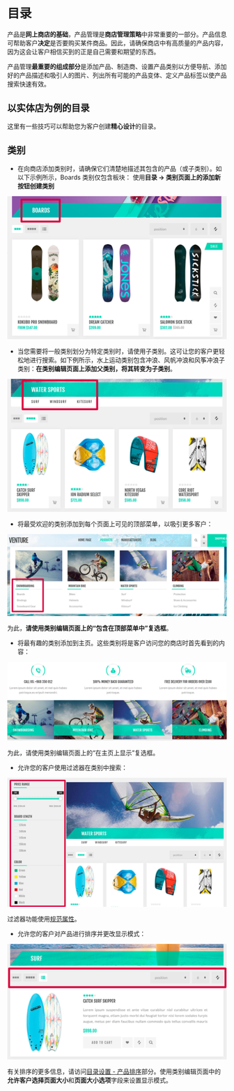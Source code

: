 
# 目录




产品是**网上商店的基础**，产品管理是**商店管理策略**中非常重要的一部分。产品信息可帮助客户**决定**是否要购买某件商品。因此，请确保商店中有高质量的产品内容，因为这会让客户相信买到的正是自己需要和期望的东西。

产品管理**最重要的组成部分**是添加产品、制造商、设置产品类别以方便导航、添加好的产品描述和吸引人的图片、列出所有可能的产品变体、定义产品标签以使产品搜索快速有效。

## 以实体店为例的目录

这里有一些技巧可以帮助您为客户创建**精心设计**的目录。

## 类别

- 在向商店添加类别时，请确保它们清楚地描述其包含的产品（或子类别）。如以下示例所示，Boards 类别仅包含板块： 使用**目录 → 类别页面上的添加新按钮创建类别**

![Img](./FILES/store-menu.md/img-20240731132812.png)

- 当您需要将一般类别划分为特定类别时，请使用子类别。这可让您的客户更轻松地进行搜索。如下例所示，水上运动类别包含冲浪、风帆冲浪和风筝冲浪子类别：**在类别编辑页面上添加父类别，将其转变为子类别**。

![Img](./FILES/store-menu.md/img-20240731132818.png)

- 将最受欢迎的类别添加到每个页面上可见的顶部菜单，以吸引更多客户： 

![Img](./FILES/store-menu.md/img-20240731132825.png)

为此，**请使用类别编辑页面上的“包含在顶部菜单中”复选框**。

- 将最有趣的类别添加到主页。这些类别将是客户访问您的商店时首先看到的内容： 

![Img](./FILES/store-menu.md/img-20240731132834.png)

为此，请使用类别编辑页面上的“在主页上显示”复选框。

- 允许您的客户使用过滤器在类别中搜索： 

![Img](./FILES/store-menu.md/img-20240731132841.png)

过滤器功能使用[规范属性](./产品.md#规范属性)。

- 允许您的客户对产品进行排序并更改显示模式： 

![Img](./FILES/store-menu.md/img-20240731132848.png)

有关排序的更多信息，请访问[目录设置 - 产品排序](./目录设置.md#产品分类)部分。使用类别编辑页面中的**允许客户选择页面大小**和**页面大小选项**字段来设置显示模式。
